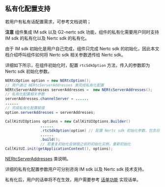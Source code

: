 ## 私有化配置支持

若用户有私有话配置需求，可参考文档说明；

**注意** 组件集成 IM sdk 以及 G2-nertc sdk 功能，组件的私有化需要用户同时支持 IM sdk 的私有化以及 Nertc sdk 的私有化。

由于 IM sdk 初始化是用户自己完成，组件只完成 Nertc sdk 的初始化，因此本文档介绍呼叫组件如何将 Nertc sdk 相关参数透传给 Nertc sdk。

详细如下所示，在组件初始化时，配置 `rtcSdkOption` 方法，传入的参数即为 Nertc sdk 初始化参数。

```java
NERtcOption option = new NERtcOption();
// 用户通过 NERtcServerAddresses 类完成私有化配置
NERtcServerAddresses serverAddresses =  new NERtcServerAddresses();
// 私有化配置相关参数
serverAddresses.channelServer = ......
......
// 完成私有化配置赋值
option.serverAddresses = serverAddresses;

CallKitUIOptions options = new CallKitUIOptions.Builder()
				......
				.rtcSdkOption(option) // 配置 Nertc sdk 初始化参数，包含日志及私有化配置等
				......
				.build();
				// 若重复初始化会销毁之前的初始化实例，重新初始化
CallKitUI.init(getApplicationContext(), options);
```

[NERtcServerAddresses](https://dev.yunxin.163.com/docs/interface/NERTC_SDK/Latest/Android/html/classcom_1_1netease_1_1lava_1_1nertc_1_1sdk_1_1_n_e_rtc_server_addresses.html) 类说明。

详细的私有化配置参数用户可分别咨询 IM sdk 以及 Nertc sdk 技术支持。

私有化后，用户的话单将不在生效，用户需要参考 [话单功能](话单功能.md) 实现话单。

